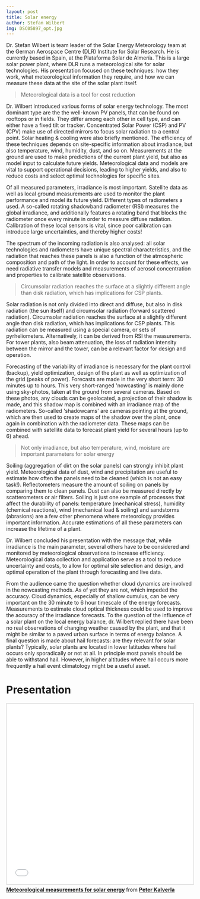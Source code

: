 ```yaml
---
layout: post
title: Solar energy
author: Stefan Wilbert
img: DSC05897_opt.jpg
---
```


Dr. Stefan Wilbert is team leader of the Solar Energy Meteorology team at the German Aerospace Centre (DLR) Institute for Solar Research. He is currently based in Spain, at the Plataforma Solar de Almería. This is a large solar power plant, where DLR runs a meteorological site for solar technologies. His presentation focused on these techniques: how they work, what meteorological information they require, and how we can measure these data at the site of the solar plant itself.

> Meteorological data is a tool for cost reduction

Dr. Wilbert introduced various forms of solar energy technology. The most dominant type are the the well-known PV panels, that can be found on rooftops or in fields. They differ among each other in cell type, and can either have a fixed tilt or tracker. Concentrated Solar Power (CSP) and PV (CPV) make use of directed mirrors to focus solar radiation to a central point. Solar heating & cooling were also briefly mentioned. The efficiency of these techniques depends on site-specific information about irradiance, but also temperature, wind, humidity, dust, and so on. Measurements at the ground are used to make predictions of the current plant yield, but also as model input to calculate future yields. Meteorological data and models are vital to support operational decisions, leading to higher yields, and also to reduce costs and select optimal technologies for specific sites.
<!--more-->

Of all measured parameters, irradiance is most important. Satellite data as well as local ground measurements are used to monitor the plant performance and model its future yield. Different types of radiometers a used. A so-called rotating shadowband radiometer (RSI) measures the global irradiance, and additionally features a rotating band that blocks the radiometer once every minute in order to measure diffuse radiation. Calibration of these local sensors is vital, since poor calibration can introduce large uncertainties, and thereby higher costs!

The spectrum of the incoming radiation is also analysed: all solar technologies and radiometers have unique spectral characteristics, and the radiation that reaches these panels is also a function of the atmospheric composition and path of the light. In order to account for these effects, we need radiative transfer models and measurements of aerosol concentration and properties to calibrate satellite observations.

> Circumsolar radiation reaches the surface at a slightly different angle than disk radiation, which has implications for CSP plants.

Solar radiation is not only divided into direct and diffuse, but also in disk radiation (the sun itself) and circumsolar radiation (forward scattered radiation). Circumsolar radiation reaches the surface at a slightly different angle than disk radiation, which has implications for CSP plants. This radiation can be measured using a special camera, or sets of pyrheliometers. Alternatively, it can be derived from RSI the measurements. For tower plants, also beam attenuation, the loss of radiation intensity between the mirror and the tower, can be a relevant factor for design and operation.

Forecasting of the variability of irradiance is necessary for the plant control (backup), yield optimization, design of the plant as well as optimization of the grid (peaks of power). Forecasts are made in the very short term: 30 minutes up to hours. This very short-ranged 'nowcasting' is mainly done using sky-photos, taken at the ground from several cameras. Based on these photos, any clouds can be geolocated, a projection of their shadow is made, and this shadow map is combined with an irradiance map of the radiometers. So-called 'shadowcams' are cameras pointing at the ground, which are then used to create maps of the shadow over the plant, once again in combination with the radiometer data. These maps can be combined with satellite data to forecast plant yield for several hours (up to 6) ahead.

> Not only irradiance, but also temperature, wind, moisture are important parameters for solar energy

Soiling (aggregation of dirt on the solar panels) can strongly inhibit plant yield. Meteorological data of dust, wind and precipitation are useful to estimate how often the panels need to be cleaned (which is not an easy task!). Reflectometers measure the amount of soiling on panels by comparing them to clean panels. Dust can also be measured directly by scatterometers or air filters. Soiling is just one example of processes that affect the durability of panels: temperature (mechanical stress), humidity (chemical reactions), wind (mechanical load & soiling) and sandstorms (abrasions) are a few other phenomena where meteorology provides important information. Accurate estimations of all these parameters can increase the lifetime of a plant.

Dr. Wilbert concluded his presentation with the message that, while irradiance is the main parameter, several others have to be considered and monitored by meteorological observations to increase efficiency. Meteorological data collection and application serve as a tool to reduce uncertainty and costs, to allow for optimal site selection and design, and optimal operation of the plant through forecasting and live data.

From the audience came the question whether cloud dynamics are involved in the nowcasting methods. As of yet they are not, which impeded the accuracy. Cloud dynamics, especially of shallow cumulus, can be very important on the 30 minute to 6 hour timescale of the energy forecasts. Measurements to estimate cloud optical thickness could be used to improve the accuracy of the irradiance forecasts. To the question of the influence of a solar plant on the local energy balance, dr. Wilbert replied there have been no real observations of changing weather caused by the plant, and that it might be similar to a paved urban surface in terms of energy balance. A final question is made about hail forecasts: are they relevant for solar plants? Typically, solar plants are located in lower latitudes where hail occurs only sporadically or not at all. In principle most panels should be able to withstand hail. However, in higher altitudes where hail occurs more frequently a hail event climatology might be a useful asset.

# Presentation
<iframe src="//www.slideshare.net/slideshow/embed_code/key/qrPKl8jU1UMVor" width="595" height="485" frameborder="0" marginwidth="0" marginheight="0" scrolling="no" style="border:1px solid #CCC; border-width:1px; margin-bottom:5px; max-width: 100%;" allowfullscreen> </iframe> <div style="margin-bottom:5px"> <strong> <a href="//www.slideshare.net/PeterKalverla/meteorological-measurements-for-solar-energy" title="Meteorological measurements for solar energy" target="_blank">Meteorological measurements for solar energy</a> </strong> from <strong><a target="_blank" href="https://www.slideshare.net/PeterKalverla">Peter Kalverla</a></strong> </div>
